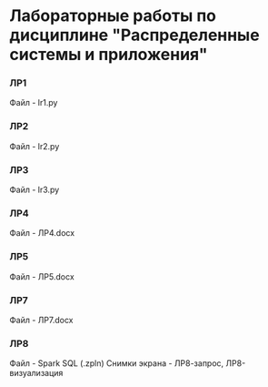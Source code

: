 # Лабораторные работы по дисциплине "Распределенные системы и приложения"

### ЛР1
Файл - lr1.py

### ЛР2
Файл - lr2.py

### ЛР3
Файл - lr3.py

### ЛР4
Файл - ЛР4.docx

### ЛР5
Файл - ЛР5.docx

### ЛР7
Файл - ЛР7.docx

### ЛР8
Файл - Spark SQL (.zpln)
Снимки экрана - ЛР8-запрос, ЛР8-визуализация
